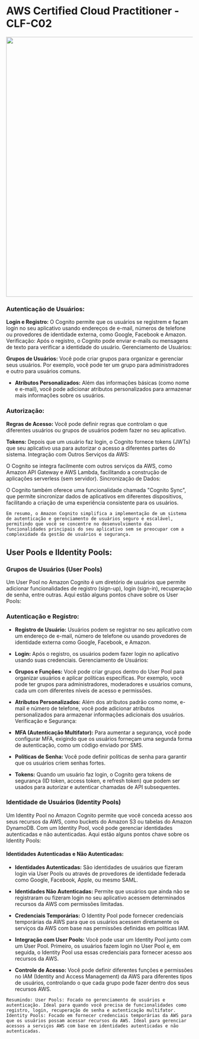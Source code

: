 # AWS Certified Cloud Practitioner - CLF-C02


<div align="center">
<img src="https://github.com/hellotatiramos/estudos-certificacoes/assets/158481113/9942753b-3a1f-48e7-8d5a-f67a2d0d90c2" width="700px" />
</div>


### Autenticação de Usuários:

**Login e Registro:** O Cognito permite que os usuários se registrem e façam login no seu aplicativo usando endereços de e-mail, números de telefone ou provedores de identidade externa, como Google, Facebook e Amazon.
Verificação: Após o registro, o Cognito pode enviar e-mails ou mensagens de texto para verificar a identidade do usuário.
Gerenciamento de Usuários:

**Grupos de Usuários:** Você pode criar grupos para organizar e gerenciar seus usuários. Por exemplo, você pode ter um grupo para administradores e outro para usuários comuns.

* **Atributos Personalizados:** Além das informações básicas (como nome e e-mail), você pode adicionar atributos personalizados para armazenar mais informações sobre os usuários.

### Autorização:

**Regras de Acesso:** Você pode definir regras que controlam o que diferentes usuários ou grupos de usuários podem fazer no seu aplicativo.

**Tokens:** Depois que um usuário faz login, o Cognito fornece tokens (JWTs) que seu aplicativo usa para autorizar o acesso a diferentes partes do sistema.
Integração com Outros Serviços da AWS:

O Cognito se integra facilmente com outros serviços da AWS, como Amazon API Gateway e AWS Lambda, facilitando a construção de aplicações serverless (sem servidor).
Sincronização de Dados:

O Cognito também oferece uma funcionalidade chamada "Cognito Sync", que permite sincronizar dados de aplicativos em diferentes dispositivos, facilitando a criação de uma experiência consistente para os usuários.

`
Em resumo, o Amazon Cognito simplifica a implementação de um sistema de autenticação e gerenciamento de usuários seguro e escalável, permitindo que você se concentre no desenvolvimento das funcionalidades principais do seu aplicativo sem se preocupar com a complexidade da gestão de usuários e segurança.
`
## User Pools e IIdentity Pools: 

### Grupos de Usuários (User Pools)
Um User Pool no Amazon Cognito é um diretório de usuários que permite adicionar funcionalidades de registro (sign-up), login (sign-in), recuperação de senha, entre outras. Aqui estão alguns pontos chave sobre os User Pools:

### Autenticação e Registro:

* **Registro de Usuário:** Usuários podem se registrar no seu aplicativo com um endereço de e-mail, número de telefone ou usando provedores de identidade externa como Google, Facebook, e Amazon.
* **Login:** Após o registro, os usuários podem fazer login no aplicativo usando suas credenciais.
Gerenciamento de Usuários:

* **Grupos e Funções:** Você pode criar grupos dentro do User Pool para organizar usuários e aplicar políticas específicas. Por exemplo, você pode ter grupos para administradores, moderadores e usuários comuns, cada um com diferentes níveis de acesso e permissões.

* **Atributos Personalizados:** Além dos atributos padrão como nome, e-mail e número de telefone, você pode adicionar atributos personalizados para armazenar informações adicionais dos usuários.
Verificação e Segurança:

* **MFA (Autenticação Multifator):** Para aumentar a segurança, você pode configurar MFA, exigindo que os usuários forneçam uma segunda forma de autenticação, como um código enviado por SMS.
 
* **Políticas de Senha:** Você pode definir políticas de senha para garantir que os usuários criem senhas fortes.

* **Tokens:** Quando um usuário faz login, o Cognito gera tokens de segurança (ID token, access token, e refresh token) que podem ser usados para autorizar e autenticar chamadas de API subsequentes.

### Identidade de Usuários (Identity Pools)
Um Identity Pool no Amazon Cognito permite que você conceda acesso aos seus recursos da AWS, como buckets do Amazon S3 ou tabelas do Amazon DynamoDB. Com um Identity Pool, você pode gerenciar identidades autenticadas e não autenticadas. Aqui estão alguns pontos chave sobre os Identity Pools:

#### Identidades Autenticadas e Não Autenticadas:

* **Identidades Autenticadas:** São identidades de usuários que fizeram login via User Pools ou através de provedores de identidade federada como Google, Facebook, Apple, ou mesmo SAML.
  
* **Identidades Não Autenticadas:** Permite que usuários que ainda não se registraram ou fizeram login no seu aplicativo acessem determinados recursos da AWS com permissões limitadas.

* **Credenciais Temporárias:** O Identity Pool pode fornecer credenciais temporárias da AWS para que os usuários acessem diretamente os serviços da AWS com base nas permissões definidas em políticas IAM.

* **Integração com User Pools:** Você pode usar um Identity Pool junto com um User Pool. Primeiro, os usuários fazem login no User Pool e, em seguida, o Identity Pool usa essas credenciais para fornecer acesso aos recursos da AWS.

* **Controle de Acesso:** Você pode definir diferentes funções e permissões no IAM (Identity and Access Management) da AWS para diferentes tipos de usuários, controlando o que cada grupo pode fazer dentro dos seus recursos AWS.

`Resumindo: User Pools: Focado no gerenciamento de usuários e autenticação. Ideal para quando você precisa de funcionalidades como registro, login, recuperação de senha e autenticação multifator.
Identity Pools: Focado em fornecer credenciais temporárias da AWS para que os usuários possam acessar recursos da AWS. Ideal para gerenciar acessos a serviços AWS com base em identidades autenticadas e não autenticadas.
`

